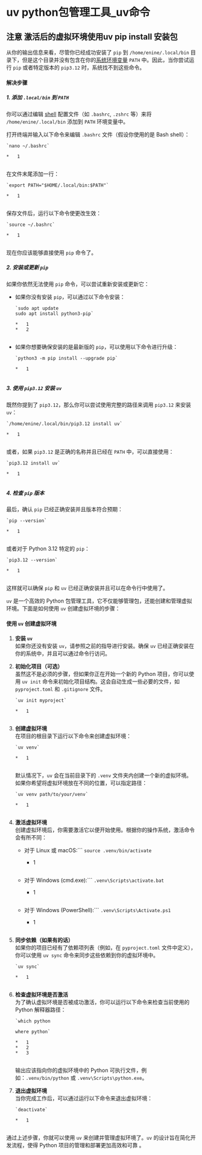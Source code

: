 # uv python包管理工具_uv命令
注意 激活后的虚拟环境使用uv pip install 安装包
-------------------------------

从你的输出信息来看，尽管你已经成功安装了 `pip` 到 `/home/enine/.local/bin` 目录下，但是这个目录并没有包含在你的[系统环境变量](https://so.csdn.net/so/search?q=%E7%B3%BB%E7%BB%9F%E7%8E%AF%E5%A2%83%E5%8F%98%E9%87%8F&spm=1001.2101.3001.7020) `PATH` 中。因此，当你尝试运行 `pip` 或者特定版本的 `pip3.12` 时，系统找不到这些命令。

#### 解决步骤

##### 1\. 添加 `.local/bin` 到 `PATH`

你可以通过编辑 [shell](https://so.csdn.net/so/search?q=shell&spm=1001.2101.3001.7020) 配置文件（如 `.bashrc`, `.zshrc` 等）来将 `/home/enine/.local/bin` 添加到 `PATH` 环境变量中。

打开终端并输入以下命令来编辑 `.bashrc` 文件（假设你使用的是 Bash shell）：

```
`nano ~/.bashrc` 

*   1


```

在文件末尾添加一行：

```
`export PATH="$HOME/.local/bin:$PATH"` 

*   1


```

保存文件后，运行以下命令使更改生效：

```
`source ~/.bashrc` 

*   1


```

现在你应该能够直接使用 `pip` 命令了。

##### 2\. 安装或更新 `pip`

如果你依然无法使用 `pip` 命令，可以尝试重新安装或更新它：

*   如果你没有安装 `pip`，可以通过以下命令安装：
    
    ```
    `sudo apt update
    sudo apt install python3-pip` 
    
    *   1
    *   2
    
    
    ```
    
*   如果你想要确保安装的是最新版的 `pip`，可以使用以下命令进行升级：
    
    ```
    `python3 -m pip install --upgrade pip` 
    
    *   1
    
    
    ```
    

##### 3\. 使用 `pip3.12` 安装 `uv`

既然你提到了 `pip3.12`，那么你可以尝试使用完整的路径来调用 `pip3.12` 来安装 `uv`：

```
`/home/enine/.local/bin/pip3.12 install uv` 

*   1


```

或者，如果 `pip3.12` 是正确的名称并且已经在 `PATH` 中，可以直接使用：

```
`pip3.12 install uv` 

*   1


```

##### 4\. 检查 `pip` 版本

最后，确认 `pip` 已经正确安装并且版本符合预期：

```
`pip --version` 

*   1


```

或者对于 Python 3.12 特定的 `pip`：

```
`pip3.12 --version` 

*   1


```

这样就可以确保 `pip` 和 `uv` 已经正确安装并且可以在命令行中使用了。

`uv` 是一个高效的 Python 包管理工具，它不仅能够管理包，还能创建和管理虚拟环境。下面是如何使用 `uv` 创建虚拟环境的步骤：

#### 使用 `uv` 创建虚拟环境

1.  **安装 `uv`**  
    如果你还没有安装 `uv`，请参照之前的指导进行安装。确保 `uv` 已经正确安装在你的系统中，并且可以通过命令行访问。
    
2.  **初始化项目（可选）**  
    虽然这不是必须的步骤，但如果你正在开始一个新的 Python 项目，你可以使用 `uv init` 命令来初始化项目结构。这会自动生成一些必要的文件，如 `pyproject.toml` 和 `.gitignore` 文件。
    
    ```
    `uv init myproject` 
    
    *   1
    
    
    ```
    
3.  **创建虚拟环境**  
    在项目的根目录下运行以下命令来创建虚拟环境：
    
    ```
    `uv venv` 
    
    *   1
    
    
    ```
    
    默认情况下，`uv` 会在当前目录下的 `.venv` 文件夹内创建一个新的虚拟环境。如果你希望将虚拟环境放在不同的位置，可以指定路径：
    
    ```
    `uv venv path/to/your/venv` 
    
    *   1
    
    
    ```
    
4.  **激活虚拟环境**  
    创建虚拟环境后，你需要激活它以便开始使用。根据你的操作系统，激活命令会有所不同：
    
    *   对于 Linux 或 macOS:```
        `source .venv/bin/activate` 
        
        *   1
        
        
        ```
        
    *   对于 Windows (cmd.exe):```
        `.venv\Scripts\activate.bat` 
        
        *   1
        
        
        ```
        
    *   对于 Windows (PowerShell):```
        `.venv\Scripts\Activate.ps1` 
        
        *   1
        
        
        ```
        
5.  **同步依赖（如果有的话）**  
    如果你的项目已经有了依赖项列表（例如，在 `pyproject.toml` 文件中定义），你可以使用 `uv sync` 命令来同步这些依赖到你的虚拟环境中。
    
    ```
    `uv sync` 
    
    *   1
    
    
    ```
    
6.  **检查虚拟环境是否激活**  
    为了确认虚拟环境是否被成功激活，你可以运行以下命令来检查当前使用的 Python 解释器路径：
    
    ```
    `which python
    
    where python` 
    
    *   1
    *   2
    *   3
    
    
    ```
    
    输出应该指向你的虚拟环境中的 Python 可执行文件，例如：`.venv/bin/python` 或 `.venv\Scripts\python.exe`。
    
7.  **退出虚拟环境**  
    当你完成工作后，可以通过运行以下命令来退出虚拟环境：
    
    ```
    `deactivate` 
    
    *   1
    
    
    ```
    

通过上述步骤，你就可以使用 `uv` 来创建并管理虚拟环境了。`uv` 的设计旨在简化开发流程，使得 Python 项目的管理和部署更加高效和可靠 。